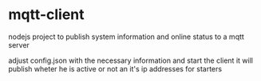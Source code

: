 # mqtt-client
nodejs project to publish system information and online status to a mqtt server

adjust config.json with the necessary information and start the client
it will publish wheter he is active or not an it's ip addresses for starters
